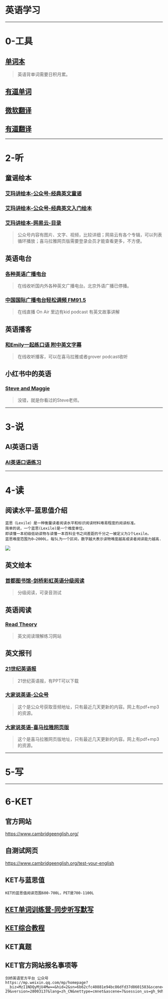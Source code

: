 
# 英语学习
---------------------------------------------------------------------------
# 0-工具
## [单词本](https://wordforest.cn/books) 
> 英语背单词需要日积月累。
## [有道单词](https://youdao.com/webwordbook/wordlist)

## [微软翻译](https://cn.bing.com/translator?ref=TThis&text=Chinese&from=en&to=zh-Hans)
## [有道翻译](https://youdao.com/)

---------------------------------------------------------------------------
# 2-听

## 童谣绘本
### [艾玛讲绘本-公众号-经典英文童谣](https://mp.weixin.qq.com/s/29Rr6IdiCYOK-42loGdD-w) 
### [艾玛讲绘本-公众号-经典英文入门绘本](https://mp.weixin.qq.com/s/RoVrz1CqJpN52fc0EWqTEg) 
### [艾玛讲绘本-网易云-目录](https://music.163.com/#/user/home?id=50011099) 
> 公众号内容有图片、文字、视频，比较详细；网易云有各个专辑，可以列表循环播放；喜马拉雅网页版需要登录会员才能查看更多，不方便。

## 英语电台
### [各种英语广播电台](http://www.dioenglish.com/radio_en.htm) 
> 在线收听国内外各种英文广播电台。北京外语广播已停播。

### [中国国际广播电台轻松调频 FM91.5](http://ezfm.cri.cn/live) 
> 在线直播 On Air  里边有kid podcast 有英文故事讲解

## 英语播客
### [和Emily一起练口语 附中英文字幕](http://www.ximalaya.com/album/2801092) 
> 在线收听播客，可以在喜马拉雅或者grover podcast收听

## 小红书中的英语
### [Steve and Maggie](https://www.xiaohongshu.com/user/profile/6351043a0000000018029b28) 
> 没错，就是你看过的Steve老师。

---------------------------------------------------------------------------
# 3-说
## AI英语口语
### [AI英语口语练习]() 

---------------------------------------------------------------------------
# 4-读
## 阅读水平-蓝思值介绍
```
蓝思（Lexile）是一种衡量读者阅读水平和标识阅读材料难易程度的阅读标准。
简单的说，一个蓝思(Lexile)是一个难度单位，
即读懂一本初级低幼读物与读懂一本百科全书之间差距的千分之一被定义为1个Lexile。
蓝思难度范围为0—2000L，每5L为一个区间，数字越大表示读物难度越高或读者阅读能力越高.
```
<img src = "https://pic3.zhimg.com/80/v2-c82e85fd14381a3d48e7d56f5c8b7342_720w.webp">



## 英文绘本
### [首都图书馆-剑桥彩虹英语分级阅读](https://reading.bjfuture.cn/SecondaryPage/Epbl)
> 分级阅读，可录音测试
## 英语阅读
### [Read Theory](https://readtheory.org/app/student/pretest) 
> 英文阅读理解练习网站
## 英文报刊
### [21世纪英语报](https://kids.i21st.cn/) 
> 21世纪英语报，有PPT可以下载
### [大家说英语-公众号](https://mp.weixin.qq.com/mp/homepage?search_click_id=1553425608557976640-1707273633722-7879441906&__biz=MjM5NDAzNTQwNQ==&hid=5&sn=28b666ddb2a2285f2ed9dc8d2fce181c&scene=18&devicetype=android-29&version=28002f33&lang=zh_CN&nettype=WIFI&ascene=65&pass_ticket=0TG9EDpLU9ISjGngRXSIpZvPJYVcvypdlcbnB2pithRDaavSLpREY8vzdujATxRVIWf%2FJhT%2B02c1cmw9fqv65A%3D%3D&wx_header=3) 
> 这个是公众号获取音频地址，只有最近几天更新的内容。网上有pdf+mp3的资源。
### [大家说英语-喜马拉雅网页版](https://www.ximalaya.com/album/22630134)
> 这个是喜马拉雅网页版地址，只有最近几天更新的内容。网上有pdf+mp3的资源。

---------------------------------------------------------------------------
# 5-写
---------------------------------------------------------------------------


# 6-KET
## 官方网站
https://www.cambridgeenglish.org/

## 自测试网页
https://www.cambridgeenglish.org/test-your-english

## KET与蓝思值
```
KET的蓝思值阅读范围600-700L，PET是700-1100L
```
## [KET单词训练营-同步听写默写](https://m.ivydad.com/wechat2/albumInfo/1826?audioId=16132&from=qr&albumId=1826&pointRefer=tinyUrl)
## [KET综合教程](Language/KET/KET.md) 

## KET真题

## KET官方网站报名事项等
```
剑桥英语官方平台 公众号
https://mp.weixin.qq.com/mp/homepage?__biz=MzI1NDQyMjU4Mw==&hid=2&sn=6b62cfc40881e94bc86dfd37d8601583&scene=1&devicetype=android-29&version=28003137&lang=zh_CN&nettype=cmnet&ascene=7&session_us=gh_9d9f72156609
```